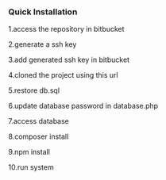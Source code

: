 
### Quick Installation

1.access the repository in bitbucket

2.generate a ssh key

3.add generated ssh key in bitbucket

4.cloned the project using this url 

5.restore db.sql

6.update database password in database.php

7.access database

8.composer install

9.npm install

10.run system



